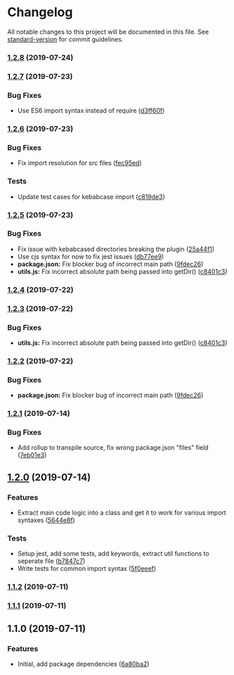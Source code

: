 # Changelog

All notable changes to this project will be documented in this file. See [standard-version](https://github.com/conventional-changelog/standard-version) for commit guidelines.

### [1.2.8](https://github.com/bluepropane/babel-plugin-import-dir/compare/v1.2.7...v1.2.8) (2019-07-24)



### [1.2.7](https://github.com/bluepropane/babel-plugin-import-dir/compare/v1.2.6...v1.2.7) (2019-07-23)


### Bug Fixes

* Use ES6 import syntax instead of require ([d3ff60f](https://github.com/bluepropane/babel-plugin-import-dir/commit/d3ff60f))



### [1.2.6](https://github.com/bluepropane/babel-plugin-import-dir/compare/v1.2.5...v1.2.6) (2019-07-23)


### Bug Fixes

* Fix import resolution for src files ([fec95ed](https://github.com/bluepropane/babel-plugin-import-dir/commit/fec95ed))


### Tests

* Update test cases for kebabcase import ([c819de3](https://github.com/bluepropane/babel-plugin-import-dir/commit/c819de3))



### [1.2.5](https://github.com/bluepropane/babel-plugin-import-dir/compare/v1.2.1...v1.2.5) (2019-07-23)


### Bug Fixes

* Fix issue with kebabcased directories breaking the plugin ([25a44f1](https://github.com/bluepropane/babel-plugin-import-dir/commit/25a44f1))
* Use cjs syntax for now to fix jest issues ([db77ee9](https://github.com/bluepropane/babel-plugin-import-dir/commit/db77ee9))
* **package.json:** Fix blocker bug of incorrect main path ([9fdec26](https://github.com/bluepropane/babel-plugin-import-dir/commit/9fdec26))
* **utils.js:** Fix incorrect absolute path being passed into getDir() ([c8401c3](https://github.com/bluepropane/babel-plugin-import-dir/commit/c8401c3))



### [1.2.4](https://github.com/bluepropane/babel-plugin-import-dir/compare/v1.2.3...v1.2.4) (2019-07-22)



### [1.2.3](https://github.com/bluepropane/babel-plugin-import-dir/compare/v1.2.2...v1.2.3) (2019-07-22)


### Bug Fixes

* **utils.js:** Fix incorrect absolute path being passed into getDir() ([c8401c3](https://github.com/bluepropane/babel-plugin-import-dir/commit/c8401c3))



### [1.2.2](https://github.com/bluepropane/babel-plugin-import-dir/compare/v1.2.1...v1.2.2) (2019-07-22)


### Bug Fixes

* **package.json:** Fix blocker bug of incorrect main path ([9fdec26](https://github.com/bluepropane/babel-plugin-import-dir/commit/9fdec26))



### [1.2.1](https://github.com/bluepropane/babel-plugin-import-dir/compare/v1.2.0...v1.2.1) (2019-07-14)


### Bug Fixes

* Add rollup to transpile source, fix wrong package.json "files" field ([7eb01e3](https://github.com/bluepropane/babel-plugin-import-dir/commit/7eb01e3))



## [1.2.0](https://github.com/bluepropane/babel-plugin-import-dir/compare/v1.1.2...v1.2.0) (2019-07-14)


### Features

* Extract main code logic into a class and get it to work for various import syntaxes ([5644e8f](https://github.com/bluepropane/babel-plugin-import-dir/commit/5644e8f))


### Tests

* Setup jest, add some tests, add keywords, extract util functions to seperate file ([b7847c7](https://github.com/bluepropane/babel-plugin-import-dir/commit/b7847c7))
* Write tests for common import syntax ([5f0eeef](https://github.com/bluepropane/babel-plugin-import-dir/commit/5f0eeef))



### [1.1.2](https://github.com/bluepropane/babel-plugin-import-dir/compare/v1.1.1...v1.1.2) (2019-07-11)



### [1.1.1](https://github.com/bluepropane/babel-plugin-import-dir/compare/v1.1.0...v1.1.1) (2019-07-11)



## 1.1.0 (2019-07-11)


### Features

* Initial, add package dependencies ([6a80ba2](https://github.com/bluepropane/babel-plugin-import-dir/commit/6a80ba2))

